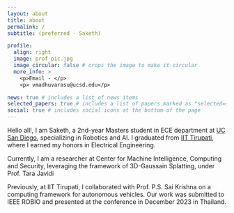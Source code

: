 ```yaml
---
layout: about
title: about
permalink: /
subtitle: (preferred - Saketh)

profile:
  align: right
  image: prof_pic.jpg
  image_circular: false # crops the image to make it circular
  more_info: >
    <p>Email - </p>
    <p> vmadhuvarasu@ucsd.edu</p>

news: true # includes a list of news items
selected_papers: true # includes a list of papers marked as "selected={true}"
social: true # includes social icons at the bottom of the page
---
```


Hello all!, I am Saketh, a 2nd-year Masters student in ECE department at [UC San Diego](https://ucsd.edu), specializing in Robotics and AI. I graduated from [IIT Tirupati](https://www.iittp.ac.in/), where I earned my honors in Electrical Engineering.

Currently, I am a researcher at Center for Machine Intelligence, Computing and Security, leveraging the framework of 3D-Gaussain Splatting, under Prof. Tara Javidi 

Previously, at IIT Tirupati, I collaborated with Prof. P.S. Sai Krishna on a computing framework for autonomous vehicles. Our work was submitted to IEEE ROBIO and presented at the conference in December 2023 in Thailand.